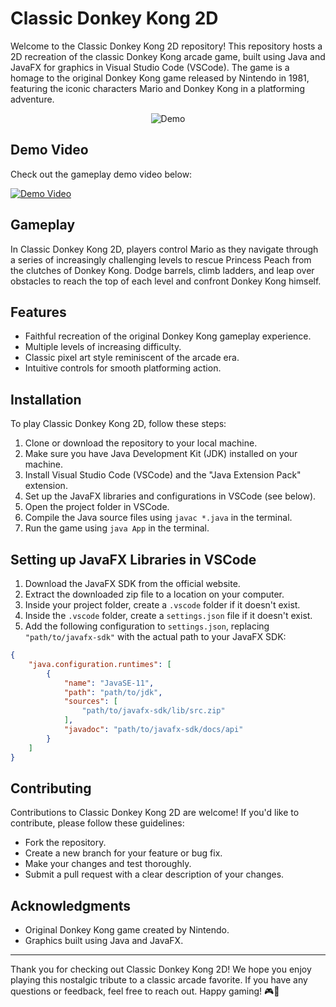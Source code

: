 <!--
## Getting Started

Welcome to the VS Code Java world. Here is a guideline to help you get started to write Java code in Visual Studio Code.

## Folder Structure

The workspace contains two folders by default, where:

- `src`: the folder to maintain sources
- `lib`: the folder to maintain dependencies

Meanwhile, the compiled output files will be generated in the `bin` folder by default.

> If you want to customize the folder structure, open `.vscode/settings.json` and update the related settings there.

## Dependency Management

The `JAVA PROJECTS` view allows you to manage your dependencies. More details can be found [here](https://github.com/microsoft/vscode-java-dependency#manage-dependencies).
-->

# Classic Donkey Kong 2D

Welcome to the Classic Donkey Kong 2D repository! This repository hosts a 2D recreation of the classic Donkey Kong arcade game, built using Java and JavaFX for graphics in Visual Studio Code (VSCode). The game is a homage to the original Donkey Kong game released by Nintendo in 1981, featuring the iconic characters Mario and Donkey Kong in a platforming adventure.

<div align="center">
  <img src="https://github.com/jebalirami7/Classic-Donkey-Kong/assets/138411253/6860505b-afbd-436d-9366-02625c9e6cfa" alt="Demo">
</div>

## Demo Video

Check out the gameplay demo video below:

[![Demo Video](demo_thumbnail.png)](https://github.com/jebalirami7/Classic-Donkey-Kong/assets/138411253/5923a2a7-d9f9-44f3-b6c2-c3cdb9e75b31)

## Gameplay

In Classic Donkey Kong 2D, players control Mario as they navigate through a series of increasingly challenging levels to rescue Princess Peach from the clutches of Donkey Kong. Dodge barrels, climb ladders, and leap over obstacles to reach the top of each level and confront Donkey Kong himself.

## Features

- Faithful recreation of the original Donkey Kong gameplay experience.
- Multiple levels of increasing difficulty.
- Classic pixel art style reminiscent of the arcade era.
- Intuitive controls for smooth platforming action.

## Installation

To play Classic Donkey Kong 2D, follow these steps:

1. Clone or download the repository to your local machine.
2. Make sure you have Java Development Kit (JDK) installed on your machine.
3. Install Visual Studio Code (VSCode) and the "Java Extension Pack" extension.
4. Set up the JavaFX libraries and configurations in VSCode (see below).
5. Open the project folder in VSCode.
6. Compile the Java source files using `javac *.java` in the terminal.
7. Run the game using `java App` in the terminal.

## Setting up JavaFX Libraries in VSCode

1. Download the JavaFX SDK from the official website.
2. Extract the downloaded zip file to a location on your computer.
3. Inside your project folder, create a `.vscode` folder if it doesn't exist.
4. Inside the `.vscode` folder, create a `settings.json` file if it doesn't exist.
5. Add the following configuration to `settings.json`, replacing `"path/to/javafx-sdk"` with the actual path to your JavaFX SDK:

```json
{
    "java.configuration.runtimes": [
        {
            "name": "JavaSE-11",
            "path": "path/to/jdk",
            "sources": [
                "path/to/javafx-sdk/lib/src.zip"
            ],
            "javadoc": "path/to/javafx-sdk/docs/api"
        }
    ]
}
```

## Contributing

Contributions to Classic Donkey Kong 2D are welcome! If you'd like to contribute, please follow these guidelines:

- Fork the repository.
- Create a new branch for your feature or bug fix.
- Make your changes and test thoroughly.
- Submit a pull request with a clear description of your changes.

<!--
## License

This project is licensed under the [MIT License](LICENSE).
-->

## Acknowledgments

- Original Donkey Kong game created by Nintendo.
- Graphics built using Java and JavaFX.

---

Thank you for checking out Classic Donkey Kong 2D! We hope you enjoy playing this nostalgic tribute to a classic arcade favorite. If you have any questions or feedback, feel free to reach out. Happy gaming! 🎮🍌
